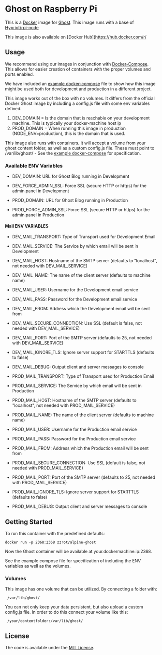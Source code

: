 # Ghost on Raspberry Pi

This is a [Docker](https://www.docker.com/) image for [Ghost](https://ghost.org). This image runs with a base of [Hypriot/rpi-node](https://hub.docker.com/r/hypriot/rpi-node/)

This image is also available on [Docker Hub](https://hub.docker.com/r/

## Usage
We recommend using our images in conjunction with [Docker-Compose](https://docs.docker.com/compose/). This allows for easier creation of containers with the proper volumes and ports enabled.

We have included an [example docker-compose](https://github.com/ZZROTDesign/alpine-ghost/blob/master/examples/docker-compose.example.yml) file to show how this image might be used both for development and production in a different project.

This image works out of the box with no volumes. It differs from the official Docker Ghost image by including a config.js file with some env variables defined.

1. DEV_DOMAIN = Is the domain that is reachable on your development machine. This is typically your docker-machine host ip
2. PROD_DOMAIN = When running this image in production (NODE_ENV=production), this is the domain that is used.

This image also runs with containers. It will accept a volume from your ghost content folder, as well as a custom config.js file. These must point to /var/lib/ghost/ - See the [example docker-compose](https://github.com/ZZROTDesign/alpine-ghost/blob/master/examples/docker-compose.example.yml) for specification.

### Available ENV Variables

- DEV_DOMAIN: URL for Ghost Blog running in Development
- DEV_FORCE_ADMIN_SSL: Force SSL (secure HTTP or https) for the admin panel in Development

- PROD_DOMAIN: URL for Ghost Blog running in Production
- PROD_FORCE_ADMIN_SSL: Force SSL (secure HTTP or https) for the admin panel in Production

#### Mail ENV VARIABLES

- DEV_MAIL_TRANSPORT: Type of Transport used for Development Email
- DEV_MAIL_SERVICE: The Service by which email will be sent in Development
- DEV_MAIL_HOST: Hostname of the SMTP server (defaults to "localhost", not needed with DEV_MAIL_SERVICE)
- DEV_MAIL_NAME: The name of the client server (defaults to machine name)
- DEV_MAIL_USER: Username for the Development email service
- DEV_MAIL_PASS: Password for the Development email service
- DEV_MAIL_FROM: Address which the Development email will be sent from
- DEV_MAIL_SECURE_CONNECTION: Use SSL (default is false, not needed with DEV_MAIL_SERVICE)
- DEV_MAIL_PORT: Port of the SMTP server (defaults to 25, not needed with DEV_MAIL_SERVICE)
- DEV_MAIL_IGNORE_TLS: Ignore server support for STARTTLS (defaults to false)
- DEV_MAIL_DEBUG: Output client and server messages to console

- PROD_MAIL_TRANSPORT: Type of Transport used for Production Email
- PROD_MAIL_SERVICE: The Service by which email will be sent in Production
- PROD_MAIL_HOST: Hostname of the SMTP server (defaults to "localhost", not needed with PROD_MAIL_SERVICE)
- PROD_MAIL_NAME: The name of the client server (defaults to machine name)
- PROD_MAIL_USER: Username for the Production email service
- PROD_MAIL_PASS: Password for the Production email service
- PROD_MAIL_FROM: Address which the Production email will be sent from
- PROD_MAIL_SECURE_CONNECTION: Use SSL (default is false, not needed with PROD_MAIL_SERVICE)
- PROD_MAIL_PORT: Port of the SMTP server (defaults to 25, not needed with PROD_MAIL_SERVICE)
- PROD_MAIL_IGNORE_TLS: Ignore server support for STARTTLS (defaults to false)
- PROD_MAIL_DEBUG: Output client and server messages to console

## Getting Started

To run this container with the predefined defaults:

    docker run -p 2368:2368 zzrot/alpine-ghost

Now the Ghost container will be available at your.dockermachine.ip:2368.

See the example compose file for specification of including the ENV variables as well as the volumes.

### Volumes

This image has one volume that can be utilized. By connecting a folder with:

     /var/lib/ghost/

You can not only keep your data persistent, but also upload a custom config.js file. In order to do this connect your volume like this:

     /your/contentfolder:/var/lib/ghost/

## License

The code is available under the [MIT License](https://github.com/ZZROTDesign/alpine-ghost/LICENSE).
